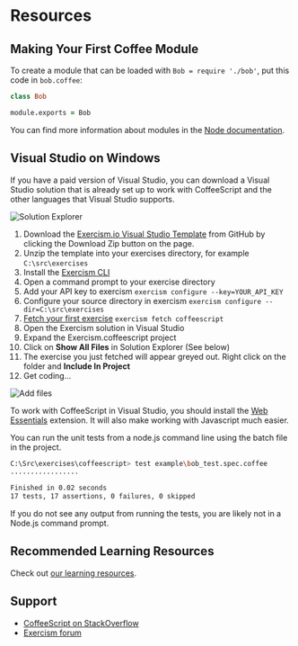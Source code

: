 # Resources

## Making Your First Coffee Module

To create a module that can be loaded with `Bob = require './bob'`, put this code in `bob.coffee`:

```coffeescript
class Bob

module.exports = Bob
```

You can find more information about modules in the [Node documentation](http://nodejs.org/api/modules.html#modules_module_exports).

## Visual Studio on Windows

If you have a paid version of Visual Studio, you can download a Visual Studio solution that is already set up to work with CoffeeScript and the other languages that Visual Studio supports.

![Solution Explorer](./img/SolutionExplorer.png)

1. Download the [Exercism.io Visual Studio Template](https://github.com/rprouse/Exercism.VisualStudio) from GitHub by clicking the Download Zip button on the page.
2. Unzip the template into your exercises directory, for example `C:\src\exercises`
2. Install the [Exercism CLI](http://exercism.io/cli)
3. Open a command prompt to your exercise directory
4. Add your API key to exercism `exercism configure --key=YOUR_API_KEY`
5. Configure your source directory in exercism `exercism configure --dir=C:\src\exercises`
6. [Fetch your first exercise](http://exercism.io/languages/coffeescript) `exercism fetch coffeescript`
7. Open the Exercism solution in Visual Studio
8. Expand the Exercism.coffeescript project
9. Click on **Show All Files** in Solution Explorer (See below)
10. The exercise you just fetched will appear greyed out. Right click on the folder and **Include In Project**
11. Get coding...

![Add files](./img/AddFiles.png)

To work with CoffeeScript in Visual Studio, you should install the [Web Essentials](http://vswebessentials.com/) extension. It will also make working with Javascript much easier.

You can run the unit tests from a node.js command line using the batch file in the project.

```bash
C:\Src\exercises\coffeescript> test example\bob_test.spec.coffee
.................

Finished in 0.02 seconds
17 tests, 17 assertions, 0 failures, 0 skipped
```

If you do not see any output from running the tests, you are likely not in a Node.js command prompt.

## Recommended Learning Resources
Check out [our learning resources](./LEARNING.md).

## Support
* [CoffeeScript on StackOverflow](https://stackoverflow.com/questions/tagged/coffeescript)
* [Exercism forum](https://forum.exercism.org/c/programming/coffeescript/76)
